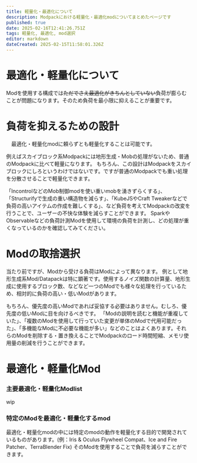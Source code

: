 ```yaml
---
title: 軽量化・最適化について
description: Modpackにおける軽量化・最適化modについてまとめたページです
published: true
date: 2025-02-16T12:41:26.751Z
tags: 軽量化, 最適化, mod選択
editor: markdown
dateCreated: 2025-02-15T11:58:01.326Z
---
```


# 最適化・軽量化について
Modを使用する構成では~~ただでさえ最適化がきちんとしていない~~負荷が膨らむことが問題になります。そのため負荷を最小限に抑えることが重要です。
# 負荷を抑えるための設計
　最適化・軽量化modに頼らずとも軽量化することは可能です。

例えばスカイブロック系Modpackには地形生成・Mobの処理がないため、普通のModpackに比べて軽量になります。
もちろん、この設計はModpackをスカイブロックにしろというわけではないです。ですが普通のModpackでも重い処理を分散させることで軽量化できます。

「IncontrolなどのMob制御modを使い重いmobを湧きずらくする」、「Structurifyで生成の重い構造物を減らす」、「KubeJSやCraft Tweakerなどで負荷の高いアイテムの作成を難しくする」、など負荷を考えてModpackの改変を行うことで、ユーザーの不快な体験を減らすことができます。
SparkやObservableなどの負荷計測Modを使用して環境の負荷を計測し、どの処理が重くなっているのかを確認してみてください。
# Modの取捨選択
当たり前ですが、Modから受ける負荷はModによって異なります。
例として地形生成系Mod/Datapackは特に顕著です。使用するノイズ関数の計算量、地形生成に使用するブロック数、などなど一つのModでも様々な処理を行っているため、相対的に負荷の高い・低いModがあります。

もちろん、優先度の高いModであれば妥協する必要はありません。むしろ、優先度の低いModに目を向けるべきです。
「Modの説明を読むと機能が重複していた」、「複数のModを使用して行っていた変更が単体のModで代用可能だった」、「多機能なModに不必要な機能が多い」などのことはよくあります。それらのModを削除する・置き換えることでModpackのロード時間短縮、メモリ使用量の削減を行うことができます。
# 最適化・軽量化Mod
### 主要最適化・軽量化Modlist
wip
### 特定のModを最適化・軽量化するmod
最適化・軽量化modの中には特定のmodの動作を軽量化する目的で開発されているものがあります。(例：Iris & Oculus Flywheel Compat、Ice and Fire Patcher、TerraBlender Fix)
そのModを使用することで負荷を減らすことができます。
